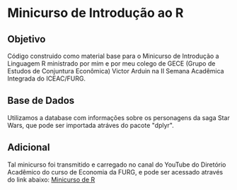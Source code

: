 # Minicurso de Introdução ao R

## Objetivo
Código construido como material base para o Minicurso de Introdução a Linguagem R ministrado por mim e por meu colego de GECE (Grupo de Estudos de Conjuntura Econômica) Victor Arduin na II Semana Acadêmica Integrada do ICEAC/FURG.

## Base de Dados
Utilizamos a database com informações sobre os personagens da saga Star Wars, que pode ser importada atráves do pacote "dplyr".

## Adicional
Tal minicurso foi transmitido e carregado no canal do YouTube do Diretório Acadêmico do curso de Economia da FURG, e pode ser acessado através do link abaixo:
[Minicurso de R](https://www.youtube.com/watch?v=YIuqABq0zfo&t=354s&ab_channel=Diret%C3%B3rioAcademicodeEconomiaFURG)
